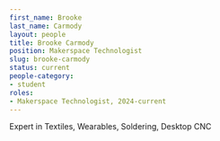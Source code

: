 ```yaml
---
first_name: Brooke
last_name: Carmody
layout: people
title: Brooke Carmody
position: Makerspace Technologist
slug: brooke-carmody
status: current
people-category:
- student
roles:
- Makerspace Technologist, 2024-current
---
```


Expert in Textiles, Wearables, Soldering, Desktop CNC
